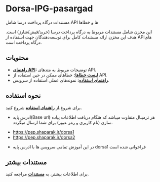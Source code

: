 # Dorsa-IPG-pasargad
مستندات درگاه پرداخت درسا شامل API ها و خطاها

این مخزن شامل مستندات مربوط به درگاه پرداخت درسا (خرید/قبض/شارژ) است. هدف این مخزن ارائه مستندات کامل برای توسعه‌دهندگان جهت استفاده از APIهای درگاه پرداخت است.

## محتویات
- **[راهنمای API](./docs/api-reference.md):** توضیحات مربوط به متدهای API.
- **[لیست خطاها](./docs/error-codes.md):** خطاهای ممکن در حین استفاده از API.
- **[راهنمای استفاده](./docs/usage-guides.md):** نمونه‌های عملی استفاده از سرویس.

## نحوه استفاده
برای شروع،از **[راهنمای استفاده](./docs/usage-guides.md)** شروع کنید.

* ادرس پایه(Base url) هر ترمینال متفاوت میباشد که هنگام دریافت اطلاعات پیاده سازی (نام کاربری و رمز عبور) برای شما ارسال میگردد.
- https://pep.shaparak.ir/dorsa1
- https://pep.shaparak.ir/dorsa2
* در این آموزش تمامی سرویس ها با ادرس پایه dorsa1 فراخوانی شده است 


## مستندات بیشتر
برای اطلاعات بیشتر، به **[مستندات](https://pep.co.ir/wp-content/uploads/2024/01/Parsa-IPG-2.pdf)** مراجعه کنید.
